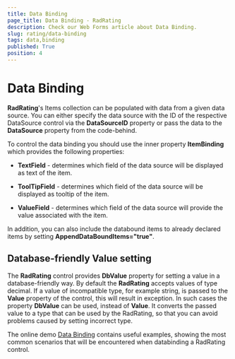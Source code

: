 ```yaml
---
title: Data Binding
page_title: Data Binding - RadRating
description: Check our Web Forms article about Data Binding.
slug: rating/data-binding
tags: data,binding
published: True
position: 4
---
```


# Data Binding

**RadRating**'s Items collection can be populated with data from a given data source. You can either specify the data source with the ID of the respective DataSource control via the **DataSourceID** property or pass the data to the **DataSource** property from the code-behind.

To control the data binding you should use the inner property **ItemBinding** which provides the following properties:

* **TextField** - determines which field of the data source will be displayed as text of the item.

* **ToolTipField** - determines which field of the data source will be displayed as tooltip of the item.

* **ValueField** - determines which field of the data source will provide the value associated with the item.

In addition, you can also include the databound items to already declared items by setting **AppendDataBoundItems="true"**.

## Database-friendly Value setting

The **RadRating** control provides **DbValue** property for setting a value in a database-friendly way. By default the **RadRating** accepts values of type decimal. If a value of incompatible type, for example string, is passed to the **Value** property of the control, this will result in exception. In such cases the property **DbValue** can be used, instead of **Value**. It converts the passed value to a type that can be used by the RadRating, so that you can avoid problems caused by setting incorrect type.

The online demo [Data Binding](https://demos.telerik.com/aspnet-ajax/rating/examples/databinding/defaultcs.aspx) contains useful examples, showing the most common scenarios that will be encountered when databinding a RadRating control.
